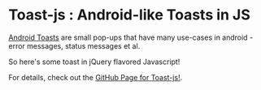 # Toast-js : Android-like Toasts in JS

[Android Toasts](http://developer.android.com/guide/topics/ui/notifiers/toasts.html) are small pop-ups that have many use-cases in android - error messages, status messages et al.

So here's some toast in jQuery flavored Javascript!

For details, check out the [GitHub Page for Toast-js!](http://gnithin.github.io/toast-js/).